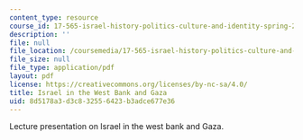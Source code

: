 ```yaml
---
content_type: resource
course_id: 17-565-israel-history-politics-culture-and-identity-spring-2011
description: ''
file: null
file_location: /coursemedia/17-565-israel-history-politics-culture-and-identity-spring-2011/8d5178a3d3c832556423b3adce677e36_MIT17_565S11_ses8_slides.pdf
file_size: null
file_type: application/pdf
layout: pdf
license: https://creativecommons.org/licenses/by-nc-sa/4.0/
title: Israel in the West Bank and Gaza
uid: 8d5178a3-d3c8-3255-6423-b3adce677e36
---
```

Lecture presentation on Israel in the west bank and Gaza.